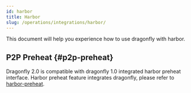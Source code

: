 ```yaml
---
id: harbor
title: Harbor
slug: /operations/integrations/harbor/
---
```


This document will help you experience how to use dragonfly with harbor.

## P2P Preheat {#p2p-preheat}

Dragonfly 2.0 is compatible with dragonfly 1.0 integrated harbor preheat interface.
Harbor preheat feature integrates dragonfly, please refer to [harbor-preheat](../../advanced-guides/preheat.md#preheat).
